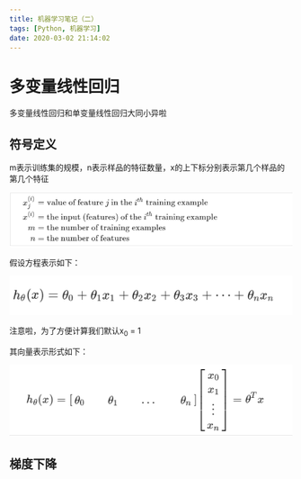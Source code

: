 ```yaml
---
title: 机器学习笔记（二）
tags: [Python, 机器学习]
date: 2020-03-02 21:14:02
---
```


# 多变量线性回归

多变量线性回归和单变量线性回归大同小异啦

## 符号定义

m表示训练集的规模，n表示样品的特征数量，x的上下标分别表示第几个样品的第几个特征

![多变量线性回归表示](https://raw.githubusercontent.com/cylind/cylind.github.io/static/img/多变量线性回归表示.png)

假设方程表示如下：

![多变量线性回归方程](https://raw.githubusercontent.com/cylind/cylind.github.io/static/img/多变量线性回归方程.png)

注意啦，为了方便计算我们默认x<sub>0</sub> = 1

其向量表示形式如下：

 ![多变量线性回归方程的向量形式](https://raw.githubusercontent.com/cylind/cylind.github.io/static/img/多变量线性回归方程的向量形式.png)

## 梯度下降
